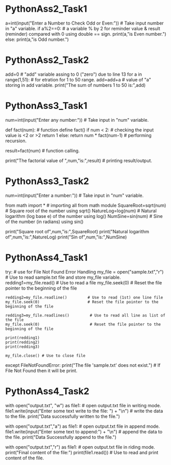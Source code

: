 # PythonAss2_Task1

a=int(input("Enter a Number to Check Odd or Even:"))   # Take input number in "a" variable.
if a%2==0:                                             # a variable % by 2 for reminder value & result (reminder) compared with 0 using double == sign.
    print(a,"is Even number.")
else:
    print(a,"is Odd number.")

# PythonAss2_Task2

add=0                                          # "add" variable assing to 0 ("zero") due to line 13
for a in range(1,51):                          # for etration for 1 to 50 range.
    add=add+a                                  # value of "a" storing in add variable.
print("The sum of numbers 1 to 50 is:",add)


# PythonAss3_Task1

num=int(input("Enter any number:"))            # Take input in "num" variable.

def fact(num):                                 # function define fact()
    if num < 2:                                # checking the input value is <2 or >2
        return 1
    else:
        return num * fact(num-1)                # performing recursion.

result=fact(num)                                # function calling.

print("The factorial value of ",num,"is:",result) # printing result/output.


# PythonAss3_Task2

num=int(input("Enter a number:"))                    # Take input in "num" variable.

from math import *                                   # importing all from math module
SquareRoot=sqrt(num)                                 # Square root of the number using sqrt()
NatureLog=log(num)                                   # Natural logarithm (log base e) of the number using log()
NumSine=sin(num)                                     # Sine of the number (in radians) using sin()

print("Square root of",num,"is:",SquareRoot)
print("Natural logarithm of",num,"is:",NatureLog)
print("Sin of",num,"is:",NumSine)

# PythonAss4_Task1

try:                                    # use for File Not Found Error Handling
    my_file = open("sample.txt","r")    # Use to read sample.txt file and store my_file variable.
    redding1=my_file.read()             # Use to read a file
    my_file.seek(0)                     # Reset the file pointer to the beginning of the file

    redding2=my_file.readline()         # Use to read (1st) one line file
    my_file.seek(0)                     # Reset the file pointer to the beginning of the file

    redding3=my_file.readlines()         # Use to read all line as list of the file
    my_file.seek(0)                      # Reset the file pointer to the beginning of the file

    print(redding1)
    print(redding2)
    print(redding3)

    my_file.close() # Use to close file
except FileNotFoundError:
    print("The file 'sample.txt' does not exist.") # If File Not Found then it will be print.


# PythonAss4_Task2

with open("output.txt", "w") as file1:                                      # open output.txt file in writing mode.
    file1.write(input("Enter some text write to the file: ") + "\n")        # write the data to the file.
    print("Data successfully written to the file.")

with open("output.txt","a") as file1:                                     # open output.txt file in append mode.
    file1.write(input("Enter some text to append:") + "\n")               # append the data to the file.
    print("Data Successfully append to the file.")

with open("output.txt","r") as file1:                                     # open output.txt file in riding mode.
    print("Final content of the file:")
    print(file1.read())  # Use to read and print content of the file.

